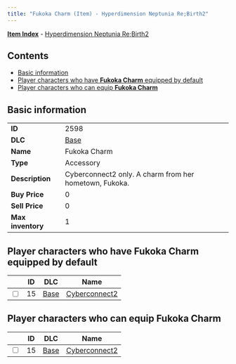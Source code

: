 ```yaml
---
title: "Fukoka Charm (Item) - Hyperdimension Neptunia Re;Birth2"
---
```


[**Item Index**](/neptunia/rb2/item/index.html) - [Hyperdimension Neptunia Re;Birth2](/neptunia/rb2)

## Contents

- [Basic information](#basic-information)
- [Player characters who have **Fukoka Charm** equipped by default](#player-characters-who-have-fukoka-charm-equipped-by-default)
- [Player characters who can equip **Fukoka Charm**](#player-characters-who-can-equip-fukoka-charm)

## Basic information

|   |   |
| -- | -- |
| **ID** | 2598 |
| **DLC** | [Base](/neptunia/rb2/dlc/0-base.html) |
| **Name** | Fukoka Charm |
| **Type** | Accessory |
| **Description** | Cyberconnect2 only. A charm from her hometown, Fukoka. |
| **Buy Price** | 0 |
| **Sell Price** | 0 |
| **Max inventory** | 1 |

## Player characters who have **Fukoka Charm** equipped by default

|    | ID | DLC | Name |
| -- | -- | --- | ---- |
| <input type="checkbox" id="rb2-player-0-15" class="trackbox" /> | 15 | [Base](/neptunia/rb2/dlc/0-base.html) | [Cyberconnect2](/neptunia/rb2/player/0-15-cyberconnect2.html) |

## Player characters who can equip **Fukoka Charm**

|    | ID | DLC | Name |
| -- | -- | --- | ---- |
| <input type="checkbox" id="rb2-player-0-15" class="trackbox" /> | 15 | [Base](/neptunia/rb2/dlc/0-base.html) | [Cyberconnect2](/neptunia/rb2/player/0-15-cyberconnect2.html) |